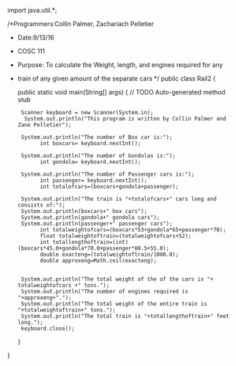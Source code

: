 import java.util.*;

/*Programmers:Collin Palmer, Zachariach Pelletier
 * Date:9/13/16
 * COSC 111
 * Purpose: To calculate the Weight, length, and engines required for any 
 * train of any given amount of the separate cars
 */
public class Rail2 {
	
	public static void main(String[] args) {
		// TODO Auto-generated method stub
		
		Scanner keyboard = new Scanner(System.in);
	     System.out.println("This program is written by Collin Palmer and Zane Pelletier");
		
		System.out.println("The number of Box car is:");
		      int boxcars= keyboard.nextInt();
		
		System.out.println("The number of Gondolas is:");
		      int gondola= keyboard.nextInt();
		
		System.out.println("The number of Passenger cars is:");
		      int passenger= keyboard.nextInt();
		      int totalofcars=(boxcars+gondola+passenger);
		 
		System.out.println("The train is "+totalofcars+" cars long and consists of:");
		System.out.println(boxcars+" box cars");
		System.out.println(gondola+" gondola cars");
	    System.out.println(passenger+" passenger cars");
		      int totalweightofcars=(boxcars*53+gondola*65+passenger*70);
		      float totalweightoftrain=(totalweightofcars+52);
		      int totallengthoftrain=(int) (boxcars*45.0+gondola*70.0+passenger*80.5+55.0);
		      double exacteng=(totalweightoftrain/1000.0);
		      double approxeng=Math.ceil(exacteng);
		      
		      
        System.out.println("The total weight of the of the cars is "+ totalweightofcars +" tons.");
        System.out.println("The number of engines required is "+approxeng+".");
        System.out.println("The total weight of the entire train is "+totalweightoftrain+" tons.");
        System.out.println("The total train is "+totallengthoftrain+" feet long.");
        keyboard.close();
	}   

}
